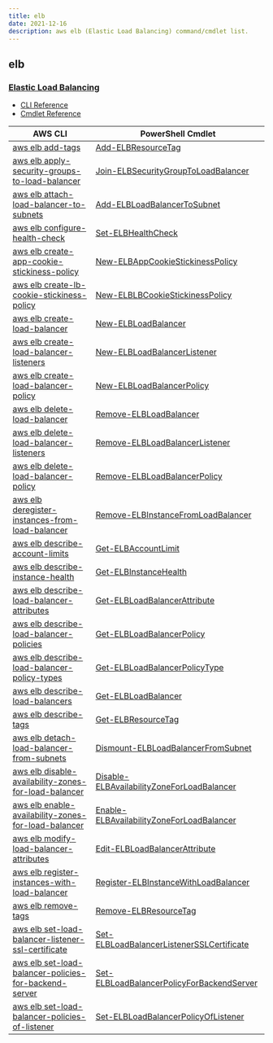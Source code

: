 ```yaml
---
title: elb
date: 2021-12-16
description: aws elb (Elastic Load Balancing) command/cmdlet list.
---
```


## elb

### [Elastic Load Balancing](https://aws.amazon.com/elasticloadbalancing/)

* [CLI Reference](https://docs.aws.amazon.com/cli/latest/reference/elb/index.html)
* [Cmdlet Reference](https://docs.aws.amazon.com/powershell/latest/reference/items/Elastic_Load_Balancing_cmdlets.html)

|AWS CLI|PowerShell Cmdlet|
|----|----|
|[aws elb add-tags](https://docs.aws.amazon.com/cli/latest/reference/elb/add-tags.html)|[Add-ELBResourceTag](https://docs.aws.amazon.com/powershell/latest/reference/items/Add-ELBResourceTag.html)|
|[aws elb apply-security-groups-to-load-balancer](https://docs.aws.amazon.com/cli/latest/reference/elb/apply-security-groups-to-load-balancer.html)|[Join-ELBSecurityGroupToLoadBalancer](https://docs.aws.amazon.com/powershell/latest/reference/items/Join-ELBSecurityGroupToLoadBalancer.html)|
|[aws elb attach-load-balancer-to-subnets](https://docs.aws.amazon.com/cli/latest/reference/elb/attach-load-balancer-to-subnets.html)|[Add-ELBLoadBalancerToSubnet](https://docs.aws.amazon.com/powershell/latest/reference/items/Add-ELBLoadBalancerToSubnet.html)|
|[aws elb configure-health-check](https://docs.aws.amazon.com/cli/latest/reference/elb/configure-health-check.html)|[Set-ELBHealthCheck](https://docs.aws.amazon.com/powershell/latest/reference/items/Set-ELBHealthCheck.html)|
|[aws elb create-app-cookie-stickiness-policy](https://docs.aws.amazon.com/cli/latest/reference/elb/create-app-cookie-stickiness-policy.html)|[New-ELBAppCookieStickinessPolicy](https://docs.aws.amazon.com/powershell/latest/reference/items/New-ELBAppCookieStickinessPolicy.html)|
|[aws elb create-lb-cookie-stickiness-policy](https://docs.aws.amazon.com/cli/latest/reference/elb/create-lb-cookie-stickiness-policy.html)|[New-ELBLBCookieStickinessPolicy](https://docs.aws.amazon.com/powershell/latest/reference/items/New-ELBLBCookieStickinessPolicy.html)|
|[aws elb create-load-balancer](https://docs.aws.amazon.com/cli/latest/reference/elb/create-load-balancer.html)|[New-ELBLoadBalancer](https://docs.aws.amazon.com/powershell/latest/reference/items/New-ELBLoadBalancer.html)|
|[aws elb create-load-balancer-listeners](https://docs.aws.amazon.com/cli/latest/reference/elb/create-load-balancer-listeners.html)|[New-ELBLoadBalancerListener](https://docs.aws.amazon.com/powershell/latest/reference/items/New-ELBLoadBalancerListener.html)|
|[aws elb create-load-balancer-policy](https://docs.aws.amazon.com/cli/latest/reference/elb/create-load-balancer-policy.html)|[New-ELBLoadBalancerPolicy](https://docs.aws.amazon.com/powershell/latest/reference/items/New-ELBLoadBalancerPolicy.html)|
|[aws elb delete-load-balancer](https://docs.aws.amazon.com/cli/latest/reference/elb/delete-load-balancer.html)|[Remove-ELBLoadBalancer](https://docs.aws.amazon.com/powershell/latest/reference/items/Remove-ELBLoadBalancer.html)|
|[aws elb delete-load-balancer-listeners](https://docs.aws.amazon.com/cli/latest/reference/elb/delete-load-balancer-listeners.html)|[Remove-ELBLoadBalancerListener](https://docs.aws.amazon.com/powershell/latest/reference/items/Remove-ELBLoadBalancerListener.html)|
|[aws elb delete-load-balancer-policy](https://docs.aws.amazon.com/cli/latest/reference/elb/delete-load-balancer-policy.html)|[Remove-ELBLoadBalancerPolicy](https://docs.aws.amazon.com/powershell/latest/reference/items/Remove-ELBLoadBalancerPolicy.html)|
|[aws elb deregister-instances-from-load-balancer](https://docs.aws.amazon.com/cli/latest/reference/elb/deregister-instances-from-load-balancer.html)|[Remove-ELBInstanceFromLoadBalancer](https://docs.aws.amazon.com/powershell/latest/reference/items/Remove-ELBInstanceFromLoadBalancer.html)|
|[aws elb describe-account-limits](https://docs.aws.amazon.com/cli/latest/reference/elb/describe-account-limits.html)|[Get-ELBAccountLimit](https://docs.aws.amazon.com/powershell/latest/reference/items/Get-ELBAccountLimit.html)|
|[aws elb describe-instance-health](https://docs.aws.amazon.com/cli/latest/reference/elb/describe-instance-health.html)|[Get-ELBInstanceHealth](https://docs.aws.amazon.com/powershell/latest/reference/items/Get-ELBInstanceHealth.html)|
|[aws elb describe-load-balancer-attributes](https://docs.aws.amazon.com/cli/latest/reference/elb/describe-load-balancer-attributes.html)|[Get-ELBLoadBalancerAttribute](https://docs.aws.amazon.com/powershell/latest/reference/items/Get-ELBLoadBalancerAttribute.html)|
|[aws elb describe-load-balancer-policies](https://docs.aws.amazon.com/cli/latest/reference/elb/describe-load-balancer-policies.html)|[Get-ELBLoadBalancerPolicy](https://docs.aws.amazon.com/powershell/latest/reference/items/Get-ELBLoadBalancerPolicy.html)|
|[aws elb describe-load-balancer-policy-types](https://docs.aws.amazon.com/cli/latest/reference/elb/describe-load-balancer-policy-types.html)|[Get-ELBLoadBalancerPolicyType](https://docs.aws.amazon.com/powershell/latest/reference/items/Get-ELBLoadBalancerPolicyType.html)|
|[aws elb describe-load-balancers](https://docs.aws.amazon.com/cli/latest/reference/elb/describe-load-balancers.html)|[Get-ELBLoadBalancer](https://docs.aws.amazon.com/powershell/latest/reference/items/Get-ELBLoadBalancer.html)|
|[aws elb describe-tags](https://docs.aws.amazon.com/cli/latest/reference/elb/describe-tags.html)|[Get-ELBResourceTag](https://docs.aws.amazon.com/powershell/latest/reference/items/Get-ELBResourceTag.html)|
|[aws elb detach-load-balancer-from-subnets](https://docs.aws.amazon.com/cli/latest/reference/elb/detach-load-balancer-from-subnets.html)|[Dismount-ELBLoadBalancerFromSubnet](https://docs.aws.amazon.com/powershell/latest/reference/items/Dismount-ELBLoadBalancerFromSubnet.html)|
|[aws elb disable-availability-zones-for-load-balancer](https://docs.aws.amazon.com/cli/latest/reference/elb/disable-availability-zones-for-load-balancer.html)|[Disable-ELBAvailabilityZoneForLoadBalancer](https://docs.aws.amazon.com/powershell/latest/reference/items/Disable-ELBAvailabilityZoneForLoadBalancer.html)|
|[aws elb enable-availability-zones-for-load-balancer](https://docs.aws.amazon.com/cli/latest/reference/elb/enable-availability-zones-for-load-balancer.html)|[Enable-ELBAvailabilityZoneForLoadBalancer](https://docs.aws.amazon.com/powershell/latest/reference/items/Enable-ELBAvailabilityZoneForLoadBalancer.html)|
|[aws elb modify-load-balancer-attributes](https://docs.aws.amazon.com/cli/latest/reference/elb/modify-load-balancer-attributes.html)|[Edit-ELBLoadBalancerAttribute](https://docs.aws.amazon.com/powershell/latest/reference/items/Edit-ELBLoadBalancerAttribute.html)|
|[aws elb register-instances-with-load-balancer](https://docs.aws.amazon.com/cli/latest/reference/elb/register-instances-with-load-balancer.html)|[Register-ELBInstanceWithLoadBalancer](https://docs.aws.amazon.com/powershell/latest/reference/items/Register-ELBInstanceWithLoadBalancer.html)|
|[aws elb remove-tags](https://docs.aws.amazon.com/cli/latest/reference/elb/remove-tags.html)|[Remove-ELBResourceTag](https://docs.aws.amazon.com/powershell/latest/reference/items/Remove-ELBResourceTag.html)|
|[aws elb set-load-balancer-listener-ssl-certificate](https://docs.aws.amazon.com/cli/latest/reference/elb/set-load-balancer-listener-ssl-certificate.html)|[Set-ELBLoadBalancerListenerSSLCertificate](https://docs.aws.amazon.com/powershell/latest/reference/items/Set-ELBLoadBalancerListenerSSLCertificate.html)|
|[aws elb set-load-balancer-policies-for-backend-server](https://docs.aws.amazon.com/cli/latest/reference/elb/set-load-balancer-policies-for-backend-server.html)|[Set-ELBLoadBalancerPolicyForBackendServer](https://docs.aws.amazon.com/powershell/latest/reference/items/Set-ELBLoadBalancerPolicyForBackendServer.html)|
|[aws elb set-load-balancer-policies-of-listener](https://docs.aws.amazon.com/cli/latest/reference/elb/set-load-balancer-policies-of-listener.html)|[Set-ELBLoadBalancerPolicyOfListener](https://docs.aws.amazon.com/powershell/latest/reference/items/Set-ELBLoadBalancerPolicyOfListener.html)|


